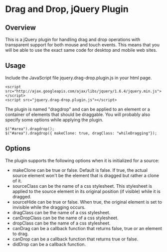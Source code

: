 Drag and Drop, jQuery Plugin
============================

Overview
--------

This is a jQuery plugin for handling drag and drop operations with transparent support for both mouse
and touch events. This means that you will be able to use the exact same code for desktop and mobile
web sites.

Usage
-----

Include the JavaScript file jquery.drag-drop.plugin.js in your html page.

    <script src="http://ajax.googleapis.com/ajax/libs/jquery/1.6.4/jquery.min.js"></script>
    <script src="jquery.drag-drop.plugin.js"></script>

The plugin is named "dragdrop" and can be applied to an element or a container of elements that should
be draggable. You will probably also specify some options while applying the plugin.

    $("#area").dragdrop();
    $("#area").dragdrop({ makeClone: true, dragClass: "whileDragging"});

Options
-------

The plugin supports the following options when it is initialized for a source:

* makeClone can be true or false. Default is false. If true, the actual source element won't be the
  element that is dragged but rather a clone of it.
* sourceClass can be the name of a css stylesheet. This stylesheet is applied to the source element
  in its original position (if visible) while it is dragged.
* sourceHide can be true or false. When true, the original element is set to invisible while the
  dragging occurs.
* dragClass can be the name of a css stylesheet.
* canDropClass can be the name of a css stylesheet.
* dropClass can be the name of a css stylesheet.
* canDrag can be a callback function that returns false, true or an element to drag.
* canDrop can be a callback function that returns true or false.
* didDrop can be a callback function.

